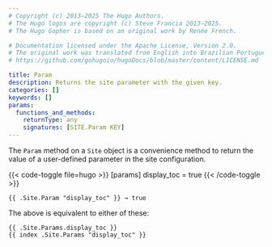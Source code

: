 ```yaml
---
# Copyright (c) 2013–2025 The Hugo Authors.
# The Hugo logos are copyright (c) Steve Francia 2013–2025.
# The Hugo Gopher is based on an original work by Renée French.

# Documentation licensed under the Apache License, Version 2.0.
# The original work was translated from English into Brazilian Portuguese.
# https://github.com/gohugoio/hugoDocs/blob/master/content/LICENSE.md

title: Param
description: Returns the site parameter with the given key.
categories: []
keywords: []
params:
  functions_and_methods:
    returnType: any
    signatures: [SITE.Param KEY]
---
```


The `Param` method on a `Site` object is a convenience method to return the value of a user-defined parameter in the site configuration.

{{< code-toggle file=hugo >}}
[params]
display_toc = true
{{< /code-toggle >}}

```go-html-template
{{ .Site.Param "display_toc" }} → true
```

The above is equivalent to either of these:

```go-html-template
{{ .Site.Params.display_toc }}
{{ index .Site.Params "display_toc" }}
```
